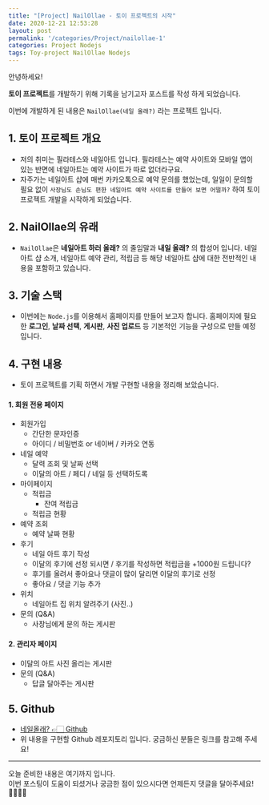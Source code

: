 ```yaml
---
title: "[Project] NailOllae - 토이 프로젝트의 시작"
date: 2020-12-21 12:53:28
layout: post
permalink: '/categories/Project/nailollae-1'
categories: Project Nodejs
tags: Toy-project NailOllae Nodejs
---
```


안녕하세요!

**토이 프로젝트**를 개발하기 위해 기록을 남기고자 포스트를 작성 하게 되었습니다.

이번에 개발하게 된 내용은 `NailOllae(네일 올래?)` 라는 프로젝트 입니다.  


## 1. 토이 프로젝트 개요
- 저의 취미는 필라테스와 네일아트 입니다. 필라테스는 예약 사이트와 모바일 앱이 있는 반면에 네일아트는 예약 사이트가 따로 없더라구요.
- 자주가는 네일아트 샵에 매번 카카오톡으로 예약 문의를 했었는데, 일일이 문의할 필요 없이 `사장님도 손님도 편한 네일아트 예약 사이트를 만들어 보면 어떨까?` 하여 토이 프로젝트 개발을 시작하게 되었습니다.   



## 2. NailOllae의 유래
- `NailOllae`은 **네일아트 하러 올래?** 의 줄임말과 **내일 올래?** 의 합성어 입니다. 네일아트 샵 소개, 네일아트 예약 관리, 적립금 등 해당 네일아트 샵에 대한 전반적인 내용을 포함하고 있습니다.


## 3. 기술 스택
- 이번에는 `Node.js`를 이용해서 홈페이지를 만들어 보고자 합니다. 홈페이지에 필요한 **로그인**, **날짜 선택**, **게시판**, **사진 업로드** 등 기본적인 기능을 구성으로 만들 예정 입니다.


## 4. 구현 내용
- 토이 프로젝트를 기획 하면서 개발 구현할 내용을 정리해 보았습니다.

#### 1. 회원 전용 페이지
- 회원가입
  - 간단한 문자인증
  - 아이디 / 비밀번호 or 네이버 / 카카오 연동
- 네일 예약
  - 달력 조회 및 날짜 선택
  - 이달의 아트 / 페디 / 네일 등 선택하도록
- 마이페이지
  - 적립금
    - 잔여 적립금
  - 적립금 현황
- 예약 조회
  - 예약 날짜 현황
- 후기
  - 네일 아트 후기 작성
  - 이달의 후기에 선정 되시면 / 후기를 작성하면 적립금을 +1000원 드립니다?
  - 후기를 올려서 좋아요나 댓글이 많이 달리면 이달의 후기로 선정
  - 좋아요 / 댓글 기능 추가
- 위치
  - 네일아트 집 위치 알려주기 (사진..)
- 문의 (Q&A)
  - 사장님에게 문의 하는 게시판
  
#### 2. 관리자 페이지
- 이달의 아트 사진 올리는 게시판
- 문의 (Q&A)
   - 답글 달아주는 게시판
   

## 5. Github
- [네일올래? 👉🏻 Github](https://github.com/shinsangeun/Nail-Ollae)
- 위 내용을 구현할 Github 레포지토리 입니다. 궁금하신 분들은 링크를 참고해 주세요!

-----

오늘 준비한 내용은 여기까지 입니다.  
이번 포스팅이 도움이 되셨거나 궁금한 점이 있으시다면 언제든지 댓글을 달아주세요!🙋🏻‍♀️✨   

